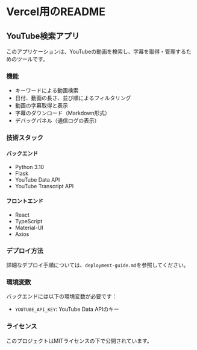 # Vercel用のREADME

## YouTube検索アプリ

このアプリケーションは、YouTubeの動画を検索し、字幕を取得・管理するためのツールです。

### 機能

- キーワードによる動画検索
- 日付、動画の長さ、並び順によるフィルタリング
- 動画の字幕取得と表示
- 字幕のダウンロード（Markdown形式）
- デバッグパネル（通信ログの表示）

### 技術スタック

#### バックエンド
- Python 3.10
- Flask
- YouTube Data API
- YouTube Transcript API

#### フロントエンド
- React
- TypeScript
- Material-UI
- Axios

### デプロイ方法

詳細なデプロイ手順については、`deployment-guide.md`を参照してください。

### 環境変数

バックエンドには以下の環境変数が必要です：
- `YOUTUBE_API_KEY`: YouTube Data APIのキー

### ライセンス

このプロジェクトはMITライセンスの下で公開されています。
